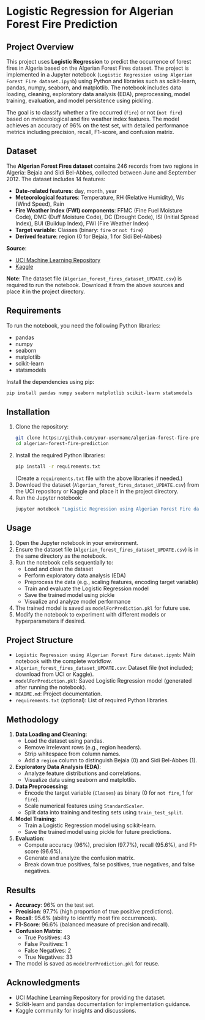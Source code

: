 # Logistic Regression for Algerian Forest Fire Prediction

## Project Overview
This project uses **Logistic Regression** to predict the occurrence of forest fires in Algeria based on the Algerian Forest Fires dataset. The project is implemented in a Jupyter notebook (`Logistic Regression using Algerian Forest Fire dataset.ipynb`) using Python and libraries such as scikit-learn, pandas, numpy, seaborn, and matplotlib. The notebook includes data loading, cleaning, exploratory data analysis (EDA), preprocessing, model training, evaluation, and model persistence using pickling.

The goal is to classify whether a fire occurred (`fire`) or not (`not fire`) based on meteorological and fire weather index features. The model achieves an accuracy of 96% on the test set, with detailed performance metrics including precision, recall, F1-score, and confusion matrix.

## Dataset
The **Algerian Forest Fires dataset** contains 246 records from two regions in Algeria: Bejaia and Sidi Bel-Abbes, collected between June and September 2012. The dataset includes 14 features:

- **Date-related features**: day, month, year
- **Meteorological features**: Temperature, RH (Relative Humidity), Ws (Wind Speed), Rain
- **Fire Weather Index (FWI) components**: FFMC (Fine Fuel Moisture Code), DMC (Duff Moisture Code), DC (Drought Code), ISI (Initial Spread Index), BUI (Buildup Index), FWI (Fire Weather Index)
- **Target variable**: Classes (binary: `fire` or `not fire`)
- **Derived feature**: region (0 for Bejaia, 1 for Sidi Bel-Abbes)

**Source**:
- [UCI Machine Learning Repository](https://archive.ics.uci.edu/ml/datasets/Algerian+Forest+Fires+Dataset++)
- [Kaggle](https://www.kaggle.com/datasets/abrambeyer/open-access-algerian-forest-fires-dataset-2012)

**Note**: The dataset file (`Algerian_forest_fires_dataset_UPDATE.csv`) is required to run the notebook. Download it from the above sources and place it in the project directory.

## Requirements
To run the notebook, you need the following Python libraries:
- pandas
- numpy
- seaborn
- matplotlib
- scikit-learn
- statsmodels

Install the dependencies using pip:
```bash
pip install pandas numpy seaborn matplotlib scikit-learn statsmodels
```

## Installation
1. Clone the repository:
   ```bash
   git clone https://github.com/your-username/algerian-forest-fire-prediction.git
   cd algerian-forest-fire-prediction
   ```
2. Install the required Python libraries:
   ```bash
   pip install -r requirements.txt
   ```
   (Create a `requirements.txt` file with the above libraries if needed.)
3. Download the dataset (`Algerian_forest_fires_dataset_UPDATE.csv`) from the UCI repository or Kaggle and place it in the project directory.
4. Run the Jupyter notebook:
   ```bash
   jupyter notebook "Logistic Regression using Algerian Forest Fire dataset.ipynb"
   ```

## Usage
1. Open the Jupyter notebook in your environment.
2. Ensure the dataset file (`Algerian_forest_fires_dataset_UPDATE.csv`) is in the same directory as the notebook.
3. Run the notebook cells sequentially to:
   - Load and clean the dataset
   - Perform exploratory data analysis (EDA)
   - Preprocess the data (e.g., scaling features, encoding target variable)
   - Train and evaluate the Logistic Regression model
   - Save the trained model using pickle
   - Visualize and analyze model performance
4. The trained model is saved as `modelForPrediction.pkl` for future use.
5. Modify the notebook to experiment with different models or hyperparameters if desired.

## Project Structure
- `Logistic Regression using Algerian Forest Fire dataset.ipynb`: Main notebook with the complete workflow.
- `Algerian_forest_fires_dataset_UPDATE.csv`: Dataset file (not included; download from UCI or Kaggle).
- `modelForPrediction.pkl`: Saved Logistic Regression model (generated after running the notebook).
- `README.md`: Project documentation.
- `requirements.txt` (optional): List of required Python libraries.

## Methodology
1. **Data Loading and Cleaning**:
   - Load the dataset using pandas.
   - Remove irrelevant rows (e.g., region headers).
   - Strip whitespace from column names.
   - Add a `region` column to distinguish Bejaia (0) and Sidi Bel-Abbes (1).
2. **Exploratory Data Analysis (EDA)**:
   - Analyze feature distributions and correlations.
   - Visualize data using seaborn and matplotlib.
3. **Data Preprocessing**:
   - Encode the target variable (`Classes`) as binary (0 for `not fire`, 1 for `fire`).
   - Scale numerical features using `StandardScaler`.
   - Split data into training and testing sets using `train_test_split`.
4. **Model Training**:
   - Train a Logistic Regression model using scikit-learn.
   - Save the trained model using pickle for future predictions.
5. **Evaluation**:
   - Compute accuracy (96%), precision (97.7%), recall (95.6%), and F1-score (96.6%).
   - Generate and analyze the confusion matrix.
   - Break down true positives, false positives, true negatives, and false negatives.

## Results
- **Accuracy**: 96% on the test set.
- **Precision**: 97.7% (high proportion of true positive predictions).
- **Recall**: 95.6% (ability to identify most fire occurrences).
- **F1-Score**: 96.6% (balanced measure of precision and recall).
- **Confusion Matrix**:
  - True Positives: 43
  - False Positives: 1
  - False Negatives: 2
  - True Negatives: 33
- The model is saved as `modelForPrediction.pkl` for reuse.


## Acknowledgments
- UCI Machine Learning Repository for providing the dataset.
- Scikit-learn and pandas documentation for implementation guidance.
- Kaggle community for insights and discussions.
